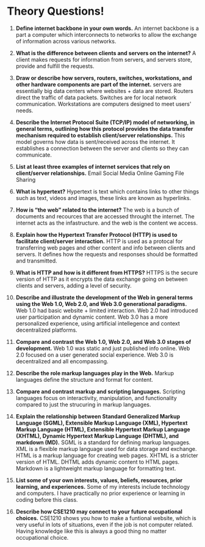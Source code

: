 # Theory Questions!

1. **Define internet backbone in your own words.**
An internet backbone is a part a computer which interconnects to networks to allow the exchange of information across   various networks.

2. **What is the difference between clients and servers on the internet?**
A client makes requests for information from servers, and servers store, provide and fulfill the requests.

3. **Draw or describe how servers, routers, switches, workstations, and other hardware components are part of the internet.**
servers are essentially big data centers where websites + data are stored. Routers direct the traffic of data packets. Switches are for local network communication. Workstations are computers designed to meet users' needs.

4. **Describe the Internet Protocol Suite (TCP/IP) model of networking, in general terms, outlining how this protocol provides the data transfer mechanism required to establish client/server relationships.**
This model governs how data is sent/received across the internet. It establishes a connection between the server and clients so they can communicate.

5. **List at least three examples of internet services that rely on client/server relationships.**
Email
Social Media
Online Gaming
File Sharing

6. **What is hypertext?**
Hypertext is text which contains links to other things such as text, videos and images, these links are known as hyperlinks. 

7. **How is “the web” related to the internet?**
The web is a bunch of documents and recources that are accessed throught the internet. The internet acts as the infastructure. and the web is the content we access.

8. **Explain how the Hypertext Transfer Protocol (HTTP) is used to facilitate client/server interaction.**
HTTP is used as a protocal for transferring web pages and other content and info between clients and servers. It defines how the requests and responses should be formatted and transmitted.

9. **What is HTTP and how is it different from HTTPS?**
HTTPS is the secure version of HTTP as  it encrypts the data exchange going on between clients and servers, adding a level of security. 

10. **Describe and illustrate the development of the Web in general terms using the Web 1.0, Web 2.0, and Web 3.0 generational paradigms.**
Web 1.0 had basic website + limited interaction. Web 2.0 had introduced user participation and dynamic content. Web 3.0 has a more personalized experience, using artificial intellegence and context decentralized platforms.

11. **Compare and contrast the Web 1.0, Web 2.0, and Web 3.0 stages of development.**
Web 1.0 was static and just published info online. Web 2.0 focused on a user generated social experience. Web 3.0 is decentralized and all encompassing. 

12. **Describe the role markup languages play in the Web.**
Markup languages define the structure and format for content.

13. **Compare and contrast markup and scripting languages.**
Scripting languages focus on interactivity, manipulation, and functionality compared to just the strucuring in markup languages.

14. **Explain the relationship between Standard Generalized Markup Language (SGML), Extensible Markup Language (XML), Hypertext Markup Language (HTML), Extensible Hypertext Markup Language (XHTML), Dynamic Hypertext Markup Language (DHTML), and markdown (MD).**
SGML is a standard for defining markup languages. XML is a flexible markup language used for data storage and exchange. HTML is a markup language for creating web pages. XHTML is a stricter version of HTML. DHTML adds dynamic content to HTML pages. Markdown is a lightweight markup language for formatting text.   

15. **List some of your own interests, values, beliefs, resources, prior learning, and experiences.**
Some of my interests include technology and computers. I have practically no prior experience or learning in coding before this class.

16. **Describe how CSE1210 may connect to your future occupational choices.**
CSE1210 shows you how to make a funtional website, which is very useful in lots of situations, even if the job is not computer related. Having knowledge like this is always a good thing no matter occupational choice.
